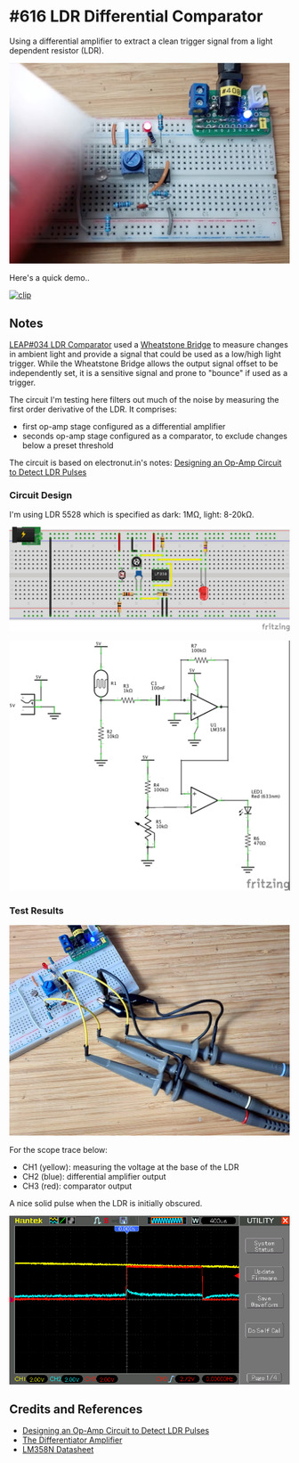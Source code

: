 # #616 LDR Differential Comparator

Using a differential amplifier to extract a clean trigger signal from a light dependent resistor (LDR).

![Build](./assets/DifferentialComparator_build.jpg?raw=true)

Here's a quick demo..

[![clip](https://img.youtube.com/vi/3DnNSI1Qrdo/0.jpg)](https://www.youtube.com/watch?v=3DnNSI1Qrdo)

## Notes

[LEAP#034 LDR Comparator](../Comparator) used a [Wheatstone Bridge](http://en.wikipedia.org/wiki/Wheatstone_bridge)
to measure changes in ambient light and provide a signal that could be used as a low/high light trigger.
While the Wheatstone Bridge allows the output signal offset to be independently set, it is a sensitive signal and prone to "bounce" if used as a trigger.

The circuit I'm testing here filters out much of the noise by measuring the first order derivative of the LDR.
It comprises:

* first op-amp stage configured as a differential amplifier
* seconds op-amp stage configured as a comparator, to exclude changes below a preset threshold

The circuit is based on electronut.in's notes: [Designing an Op-Amp Circuit to Detect LDR Pulses](https://electronut.in/designing-an-op-amp-circuit-to-detect-ldr-pulses/)

### Circuit Design

I'm using LDR 5528 which is specified as dark: 1MΩ, light: 8-20kΩ.

![bb](./assets/DifferentialComparator_bb.jpg?raw=true)

![schematic](./assets/DifferentialComparator_schematic.jpg?raw=true)

### Test Results

![bb_build](./assets/DifferentialComparator_bb_build.jpg?raw=true)

For the scope trace below:

* CH1 (yellow): measuring the voltage at the base of the LDR
* CH2 (blue): differential amplifier output
* CH3 (red): comparator output

A nice solid pulse when the LDR is initially obscured.

![scope](./assets/scope.gif?raw=true)

## Credits and References

* [Designing an Op-Amp Circuit to Detect LDR Pulses](https://electronut.in/designing-an-op-amp-circuit-to-detect-ldr-pulses/)
* [The Differentiator Amplifier](https://www.electronics-tutorials.ws/opamp/opamp_7.html)
* [LM358N Datasheet](https://www.futurlec.com/Linear/LM358N.shtml)
